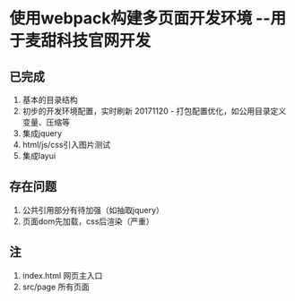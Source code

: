 # 使用webpack构建多页面开发环境 --用于麦甜科技官网开发

## 已完成
1. 基本的目录结构
2. 初步的开发环境配置，实时刷新  20171120 - 打包配置优化，如公用目录定义变量、压缩等
3. 集成jquery
4. html/js/css引入图片测试
5. 集成layui

## 存在问题
1. 公共引用部分有待加强（如抽取jquery）
2. 页面dom先加载，css后渲染（严重）

## 注
1. index.html 网页主入口
2. src/page 所有页面


